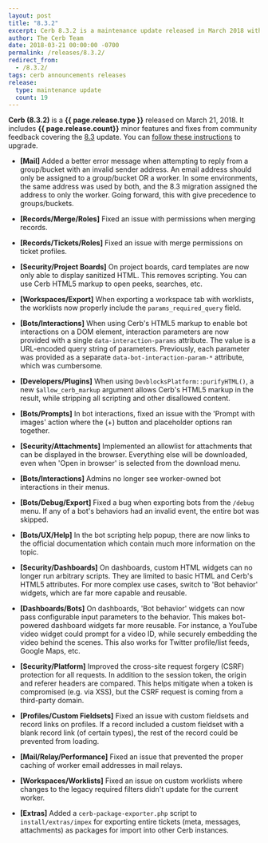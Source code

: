```yaml
---
layout: post
title: "8.3.2"
excerpt: Cerb 8.3.2 is a maintenance update released in March 2018 with 19 minor features and fixes from community feedback.
author: The Cerb Team
date: 2018-03-21 00:00:00 -0700
permalink: /releases/8.3.2/
redirect_from:
  - /8.3.2/
tags: cerb announcements releases
release:
  type: maintenance update
  count: 19
---
```


**Cerb (8.3.2)** is a **{{ page.release.type }}** released on March 21, 2018. It includes **{{ page.release.count}}** minor features and fixes from community feedback covering the [8.3](/releases/8.3/) update.  You can [follow these instructions](/docs/upgrading/) to upgrade.

* **[Mail]** Added a better error message when attempting to reply from a group/bucket with an invalid sender address. An email address should only be assigned to a group/bucket OR a worker. In some environments, the same address was used by both, and the 8.3 migration assigned the address to only the worker. Going forward, this with give precedence to groups/buckets.

* **[Records/Merge/Roles]** Fixed an issue with permissions when merging records.

* **[Records/Tickets/Roles]** Fixed an issue with merge permissions on ticket profiles.

* **[Security/Project Boards]** On project boards, card templates are now only able to display sanitized HTML. This removes scripting. You can use Cerb HTML5 markup to open peeks, searches, etc.

* **[Workspaces/Export]** When exporting a workspace tab with worklists, the worklists now properly include the `params_required_query` field.

* **[Bots/Interactions]** When using Cerb's HTML5 markup to enable bot interactions on a DOM element, interaction parameters are now provided with a single `data-interaction-params` attribute. The value is a URL-encoded query string of parameters. Previously, each parameter was provided as a separate `data-bot-interaction-param-*` attribute, which was cumbersome.

* **[Developers/Plugins]** When using `DevblocksPlatform::purifyHTML()`, a new `$allow_cerb_markup` argument allows Cerb's HTML5 markup in the result, while stripping all scripting and other disallowed content.

* **[Bots/Prompts]** In bot interactions, fixed an issue with the 'Prompt with images' action where the (+) button and placeholder options ran together.

* **[Security/Attachments]** Implemented an allowlist for attachments that can be displayed in the browser. Everything else will be downloaded, even when 'Open in browser' is selected from the download menu.

* **[Bots/Interactions]** Admins no longer see worker-owned bot interactions in their menus.

* **[Bots/Debug/Export]** Fixed a bug when exporting bots from the `/debug` menu. If any of a bot's behaviors had an invalid event, the entire bot was skipped.

* **[Bots/UX/Help]** In the bot scripting help popup, there are now links to the official documentation which contain much more information on the topic.

* **[Security/Dashboards]** On dashboards, custom HTML widgets can no longer run arbitrary scripts. They are limited to basic HTML and Cerb's HTML5 attributes. For more complex use cases, switch to 'Bot behavior' widgets, which are far more capable and reusable.

* **[Dashboards/Bots]** On dashboards, 'Bot behavior' widgets can now pass configurable input parameters to the behavior. This makes bot-powered dashboard widgets far more reusable. For instance, a YouTube video widget could prompt for a video ID, while securely embedding the video behind the scenes. This also works for Twitter profile/list feeds, Google Maps, etc.

* **[Security/Platform]** Improved the cross-site request forgery (CSRF) protection for all requests. In addition to the session token, the origin and referer headers are compared. This helps mitigate when a token is compromised (e.g. via XSS), but the CSRF request is coming from a third-party domain.

* **[Profiles/Custom Fieldsets]** Fixed an issue with custom fieldsets and record links on profiles. If a record included a custom fieldset with a blank record link (of certain types), the rest of the record could be prevented from loading.

* **[Mail/Relay/Performance]** Fixed an issue that prevented the proper caching of worker email addresses in mail relays.

* **[Workspaces/Worklists]** Fixed an issue on custom worklists where changes to the legacy required filters didn't update for the current worker.

* **[Extras]** Added a `cerb-package-exporter.php` script to `install/extras/impex` for exporting entire tickets (meta, messages, attachments) as packages for import into other Cerb instances.

